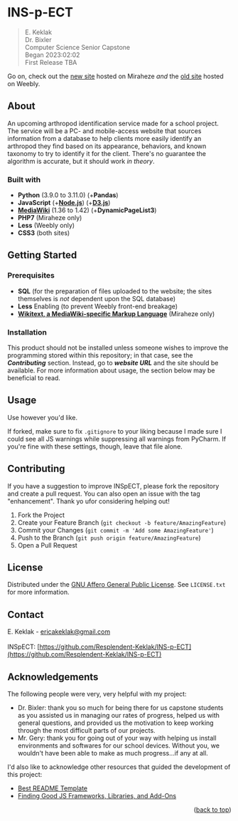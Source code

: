 <a name="readme-top"></a>
# INS-p-ECT
> E. Keklak\
> Dr. Bixler\
> Computer Science Senior Capstone\
> Began 2023:02:02\
> First Release TBA

Go on, check out the [new site](https://inspect.miraheze.org/wiki/Main_Page) hosted on Miraheze *and* the [old site](https://ins-p-ect.weebly.com) hosted on Weebly.

## About
An upcoming arthropod identification service made for a school project. The service will be a PC- and mobile-access website that sources information from a database to help clients more easily identify an arthropod they find based on its appearance, behaviors, and known taxonomy to try to identify it for the client. There's no guarantee the algorithm is accurate, but it should work *in theory*.
### Built with
* **Python** (3.9.0 to 3.11.0) (+**Pandas**)
* **JavaScript** (+**[Node.js](https://nodejs.org/en/)**) (+**[D3.js](https://d3js.org)**)
* **[MediaWiki](https://www.mediawiki.org/wiki/MediaWiki)** (1.36 to 1.42) (+**DynamicPageList3**)
* **PHP7** (Miraheze only)
* **Less** (Weebly only)
* **CSS3** (both sites)

## Getting Started
### Prerequisites
* **SQL** (for the preparation of files uploaded to the website; the sites themselves is *not* dependent upon the SQL database)
* **Less** Enabling (to prevent Weebly front-end breakage)
* **[Wikitext, a MediaWiki-specific Markup Language](https://en.wikipedia.org/wiki/Help:Wikitext)** (Miraheze only)

### Installation
This product should not be installed unless someone wishes to improve the programming stored within this repository; in that case, see the ***Contributing*** section. Instead, go to ***website URL*** and the site should be available. For more information about usage, the section below may be beneficial to read.
## Usage
Use however you'd like.

If forked, make sure to fix `.gitignore` to your liking because I made sure I could see all JS warnings while suppressing all warnings from PyCharm. If you're fine with these settings, though, leave that file alone.
## Contributing
If you have a suggestion to improve INSpECT, please fork the repository and create a pull request. You can also open an issue with the tag "enhancement". Thank yo ufor considering helping out!

1. Fork the Project
2. Create your Feature Branch (`git checkout -b feature/AmazingFeature`)
3. Commit your Changes (`git commit -m 'Add some AmazingFeature'`)
4. Push to the Branch (`git push origin feature/AmazingFeature`)
5. Open a Pull Request
## License
Distributed under the [GNU Affero General Public License](https://www.gnu.org/licenses/agpl-3.0.en.html). See `LICENSE.txt` for more information.
## Contact
E. Keklak - ericakeklak@gmail.com<br><br>INSpECT: [https://github.com/Resplendent-Keklak/INS-p-ECT](https://github.com/Resplendent-Keklak/INS-p-ECT)
## Acknowledgements
The following people were very, very helpful with my project:
 - Dr. Bixler: thank you so much for being there for us capstone students as you assisted us in managing our rates of progress, helped us with general questions, and provided us the motivation to keep working through the most difficult parts of our projects.
 - Mr. Gery: thank you for going out of your way with helping us install environments and softwares for our school devices. Without you, we wouldn't have been able to make as much progress...if any at all.

I'd also like to acknowledge other resources that guided the development of this project:
 - [Best README Template](https://github.com/othneildrew/Best-README-Template)
 - [Finding Good JS Frameworks, Libraries, and Add-Ons](https://newrelic.com/blog/best-practices/best-javascript-libraries-frameworks)
<p align="right">(<a href="#readme-top">back to top</a>)</p>
